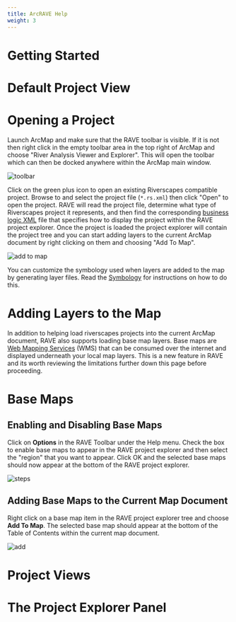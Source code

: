 ```yaml
---
title: ArcRAVE Help
weight: 3
---
```


# Getting Started

# Default Project View

# Opening a Project

Launch ArcMap and make sure that the RAVE toolbar is visible. If it is not then right click in the empty toolbar area in the top right of ArcMap and choose "River Analysis Viewer and Explorer". This will open the toolbar which can then be docked anywhere within the ArcMap main window.

![toolbar]({{site.baseurl}}/assets/images/toolbar.png)

Click on the green plus icon to open an existing Riverscapes compatible project. Browse to and select the project file (`*.rs.xml`) then click "Open" to open the project. RAVE will read the project file, determine what type of Riverscapes project it represents, and then find the corresponding [business logic XML](business-logic.xml) file that specifies how to display the project within the RAVE project explorer. Once the project is loaded the project explorer will contain the project tree and you can start adding layers to the current ArcMap document by right clicking on them and choosing "Add To Map".

![add to map]({{site.baseurl}}/assets/images/add_to_map.png)

You can customize the symbology used when layers are added to the map by generating layer files. Read the [Symbology](symbology.html) for instructions on how to do this.

# Adding Layers to the Map


In addition to helping load riverscapes projects into the current ArcMap document, RAVE also supports loading base map layers.
Base maps are [Web Mapping Services](https://en.wikipedia.org/wiki/Web_Map_Service) (WMS) that can be consumed over the internet and displayed underneath your local map layers. This is a new feature in RAVE and its worth reviewing the limitations further down this page before proceeding.

# Base Maps

## Enabling and Disabling Base Maps

Click on **Options** in the RAVE Toolbar under the Help menu. Check the box to enable base maps to appear in the RAVE project 
explorer and then select the "region" that you want to appear. Click OK and the selected base maps should now appear at the bottom of the RAVE project explorer.

![steps]({{site.baseurl}}/assets/images/base_maps_steps.png)

## Adding Base Maps to the Current Map Document

Right click on a base map item in the RAVE project explorer tree and choose **Add To Map**. The selected base map should appear at the bottom of the Table of Contents within the current map document.

![add]({{site.baseurl}}assets/images/add_base_map.png)


# Project Views

# The Project Explorer Panel